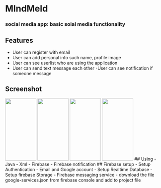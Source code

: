 # MIndMeld
### social media app: basic soial media functionality
## Features
- User can register with email
- User can add personal info such name, profile image
- User can see userlist who are using the application
- User can send text message each other
-User can see notification if someone message
## Screenshot
<img src="https://github.com/mikyascodes/mindmeld-android-app/assets/103492500/be9838d2-ef02-4685-817e-a56bdf730743" width=100 height=200/>
<img src="https://github.com/mikyascodes/mindmeld-android-app/assets/103492500/c179361e-e48a-4a17-84c3-63de423581db" width=100 height=200/>
<img src="https://github.com/mikyascodes/mindmeld-android-app/assets/103492500/907e5d78-01a1-406f-8afa-20b766cd9df2" width=100 height=200/>
<img src="https://github.com/mikyascodes/mindmeld-android-app/assets/103492500/7d5589ae-4f1a-4fa9-a541-dd16791ebff9"width=100 height=200/>
## Using
- Java
- Xml
- Firebase
- Firebase notification
## Firebase setup
- Setup Authentication - Email and Google account
- Setup Realtime Database
- Setup firebase Storage
- Firebase messaging service
- download the file google-services.json from firebase console and add to project file

